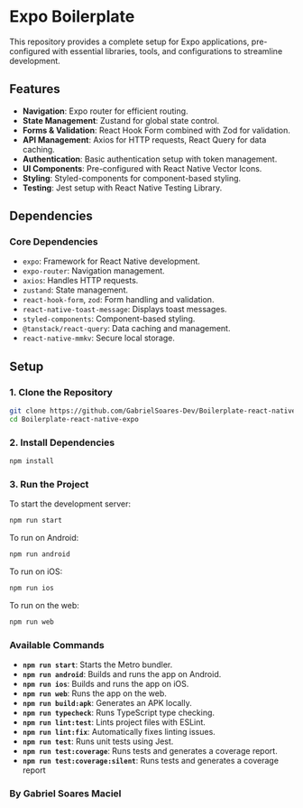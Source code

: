 # Expo Boilerplate

This repository provides a complete setup for Expo applications, pre-configured with essential libraries, tools, and configurations to streamline development.

## Features

- **Navigation**: Expo router for efficient routing.
- **State Management**: Zustand for global state control.
- **Forms & Validation**: React Hook Form combined with Zod for validation.
- **API Management**: Axios for HTTP requests, React Query for data caching.
- **Authentication**: Basic authentication setup with token management.
- **UI Components**: Pre-configured with React Native Vector Icons.
- **Styling**: Styled-components for component-based styling.
- **Testing**: Jest setup with React Native Testing Library.

## Dependencies

### Core Dependencies

- `expo`: Framework for React Native development.
- `expo-router`: Navigation management.
- `axios`: Handles HTTP requests.
- `zustand`: State management.
- `react-hook-form`, `zod`: Form handling and validation.
- `react-native-toast-message`: Displays toast messages.
- `styled-components`: Component-based styling.
- `@tanstack/react-query`: Data caching and management.
- `react-native-mmkv`: Secure local storage.

## Setup

### 1. Clone the Repository

```bash
git clone https://github.com/GabrielSoares-Dev/Boilerplate-react-native-expo.git
cd Boilerplate-react-native-expo
```

### 2. Install Dependencies

```bash
npm install
```

### 3. Run the Project
To start the development server:

```bash
npm run start
```

To run on Android:

```bash
npm run android
```

To run on iOS:

```bash
npm run ios
```

To run on the web:

```bash
npm run web
```

### Available Commands

- **`npm run start`**: Starts the Metro bundler.
- **`npm run android`**: Builds and runs the app on Android.
- **`npm run ios`**: Builds and runs the app on iOS.
- **`npm run web`**: Runs the app on the web.
- **`npm run build:apk`**: Generates an APK locally.
- **`npm run typecheck`**: Runs TypeScript type checking.
- **`npm run lint:test`**: Lints project files with ESLint.
- **`npm run lint:fix`**: Automatically fixes linting issues.
- **`npm run test`**: Runs unit tests using Jest.
- **`npm run test:coverage`**: Runs tests and generates a coverage report.
- **`npm run test:coverage:silent`**: Runs tests and generates a coverage report

### By Gabriel Soares Maciel
